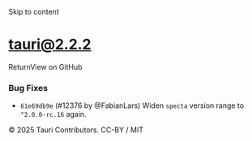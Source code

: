 Skip to content
# tauri@2.2.2
ReturnView on GitHub
### Bug Fixes
  * `61e69db9e` (#12376 by @FabianLars) Widen `specta` version range to `^2.0.0-rc.16` again.


© 2025 Tauri Contributors. CC-BY / MIT
